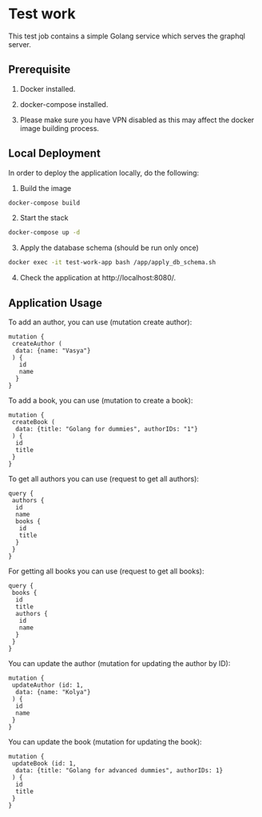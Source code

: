 # Test work

This test job contains a simple Golang service which serves the graphql server.

## Prerequisite

1. Docker installed.

2. docker-compose installed.

3. Please make sure you have VPN disabled as this may affect the docker image building process.

## Local Deployment

In order to deploy the application locally, do the following:

1. Build the image

```sh
docker-compose build
```

2. Start the stack

```sh
docker-compose up -d
```

3. Apply the database schema (should be run only once)

```sh
docker exec -it test-work-app bash /app/apply_db_schema.sh
```

4. Check the application at http://localhost:8080/.

## Application Usage

To add an author, you can use (mutation create author):

```
mutation {
 createAuthor (
  data: {name: "Vasya"}
 ) {
   id
   name
  }
}
```

To add a book, you can use (mutation to create a book):

```
mutation {
 createBook (
  data: {title: "Golang for dummies", authorIDs: "1"}
 ) {
  id
  title
 }
}
```

To get all authors you can use (request to get all authors):

```
query {
 authors {
  id
  name
  books {
   id
   title
  }
 }
}
```

For getting all books you can use (request to get all books):

```
query {
 books {
  id
  title
  authors {
   id
   name
  }
 }
}
```

You can update the author (mutation for updating the author by ID):

```
mutation {
 updateAuthor (id: 1,
  data: {name: "Kolya"}
 ) {
  id
  name
 }
}
```

You can update the book (mutation for updating the book):

```
mutation {
 updateBook (id: 1,
  data: {title: "Golang for advanced dummies", authorIDs: 1}
 ) {
  id
  title
 }
}
```